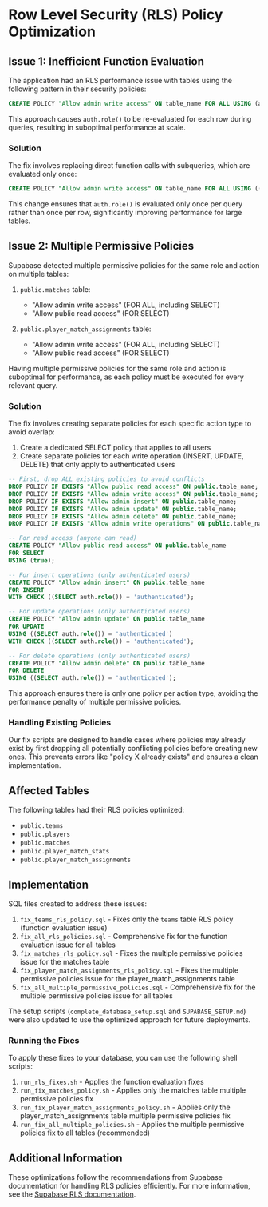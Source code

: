 # Row Level Security (RLS) Policy Optimization

## Issue 1: Inefficient Function Evaluation

The application had an RLS performance issue with tables using the following pattern in their security policies:

```sql
CREATE POLICY "Allow admin write access" ON table_name FOR ALL USING (auth.role() = 'authenticated');
```

This approach causes `auth.role()` to be re-evaluated for each row during queries, resulting in suboptimal performance at scale.

### Solution

The fix involves replacing direct function calls with subqueries, which are evaluated only once:

```sql
CREATE POLICY "Allow admin write access" ON table_name FOR ALL USING ((SELECT auth.role()) = 'authenticated');
```

This change ensures that `auth.role()` is evaluated only once per query rather than once per row, significantly improving performance for large tables.

## Issue 2: Multiple Permissive Policies

Supabase detected multiple permissive policies for the same role and action on multiple tables:

1. `public.matches` table:
   - "Allow admin write access" (FOR ALL, including SELECT)
   - "Allow public read access" (FOR SELECT)

2. `public.player_match_assignments` table:
   - "Allow admin write access" (FOR ALL, including SELECT)
   - "Allow public read access" (FOR SELECT)

Having multiple permissive policies for the same role and action is suboptimal for performance, as each policy must be executed for every relevant query.

### Solution

The fix involves creating separate policies for each specific action type to avoid overlap:

1. Create a dedicated SELECT policy that applies to all users
2. Create separate policies for each write operation (INSERT, UPDATE, DELETE) that only apply to authenticated users

```sql
-- First, drop ALL existing policies to avoid conflicts
DROP POLICY IF EXISTS "Allow public read access" ON public.table_name;
DROP POLICY IF EXISTS "Allow admin write access" ON public.table_name;
DROP POLICY IF EXISTS "Allow admin insert" ON public.table_name;
DROP POLICY IF EXISTS "Allow admin update" ON public.table_name;
DROP POLICY IF EXISTS "Allow admin delete" ON public.table_name;
DROP POLICY IF EXISTS "Allow admin write operations" ON public.table_name;

-- For read access (anyone can read)
CREATE POLICY "Allow public read access" ON public.table_name
FOR SELECT
USING (true);

-- For insert operations (only authenticated users)
CREATE POLICY "Allow admin insert" ON public.table_name
FOR INSERT
WITH CHECK ((SELECT auth.role()) = 'authenticated');

-- For update operations (only authenticated users)
CREATE POLICY "Allow admin update" ON public.table_name
FOR UPDATE
USING ((SELECT auth.role()) = 'authenticated')
WITH CHECK ((SELECT auth.role()) = 'authenticated');

-- For delete operations (only authenticated users)
CREATE POLICY "Allow admin delete" ON public.table_name
FOR DELETE
USING ((SELECT auth.role()) = 'authenticated');
```

This approach ensures there is only one policy per action type, avoiding the performance penalty of multiple permissive policies.

### Handling Existing Policies

Our fix scripts are designed to handle cases where policies may already exist by first dropping all potentially conflicting policies before creating new ones. This prevents errors like "policy X already exists" and ensures a clean implementation.

## Affected Tables

The following tables had their RLS policies optimized:

- `public.teams`
- `public.players`
- `public.matches`
- `public.player_match_stats`
- `public.player_match_assignments`

## Implementation

SQL files created to address these issues:

1. `fix_teams_rls_policy.sql` - Fixes only the `teams` table RLS policy (function evaluation issue)
2. `fix_all_rls_policies.sql` - Comprehensive fix for the function evaluation issue for all tables
3. `fix_matches_rls_policy.sql` - Fixes the multiple permissive policies issue for the matches table
4. `fix_player_match_assignments_rls_policy.sql` - Fixes the multiple permissive policies issue for the player_match_assignments table
5. `fix_all_multiple_permissive_policies.sql` - Comprehensive fix for the multiple permissive policies issue for all tables

The setup scripts (`complete_database_setup.sql` and `SUPABASE_SETUP.md`) were also updated to use the optimized approach for future deployments.

### Running the Fixes

To apply these fixes to your database, you can use the following shell scripts:

1. `run_rls_fixes.sh` - Applies the function evaluation fixes
2. `run_fix_matches_policy.sh` - Applies only the matches table multiple permissive policies fix
3. `run_fix_player_match_assignments_policy.sh` - Applies only the player_match_assignments table multiple permissive policies fix
4. `run_fix_all_multiple_policies.sh` - Applies the multiple permissive policies fix to all tables (recommended)

## Additional Information

These optimizations follow the recommendations from Supabase documentation for handling RLS policies efficiently. For more information, see the [Supabase RLS documentation](https://supabase.com/docs/guides/auth/row-level-security). 